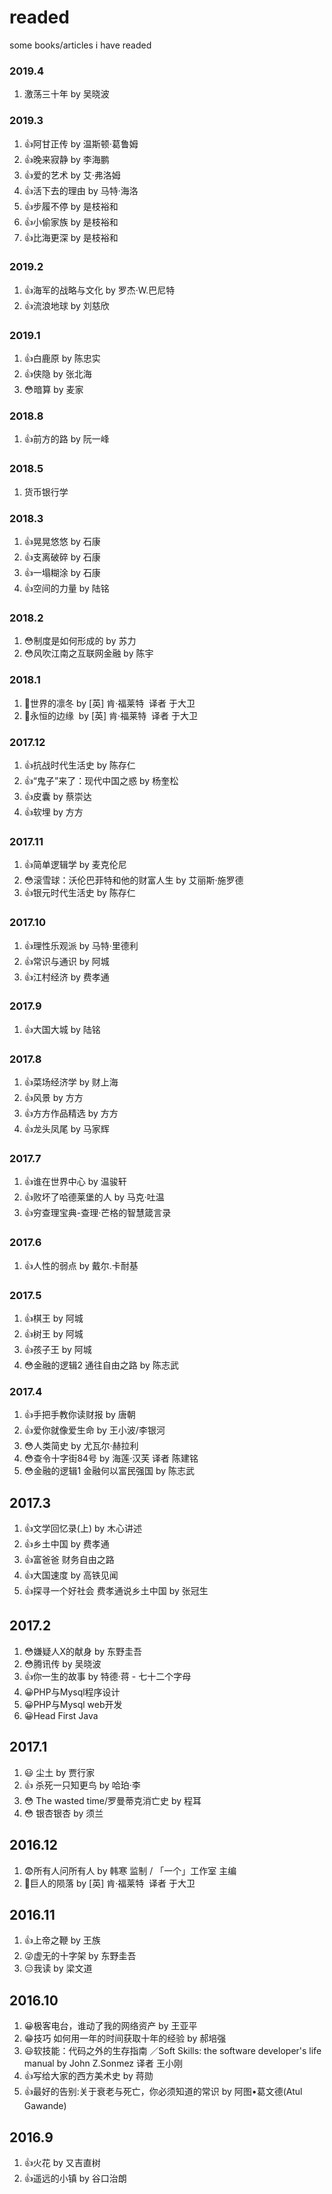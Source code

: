 # readed
some books/articles i have readed

### 2019.4
1. 激荡三十年 by 吴晓波

### 2019.3
1. 👍阿甘正传 by 温斯顿·葛鲁姆 
2. 👍晚来寂静 by 李海鹏
3. 👍爱的艺术 by 艾·弗洛姆
4. 👍活下去的理由 by 马特·海洛
5. 👍步履不停 by 是枝裕和
6. 👍小偷家族 by 是枝裕和
7. 👍比海更深 by 是枝裕和

### 2019.2
1. 👍海军的战略与文化 by 罗杰·W.巴尼特
2. 👍流浪地球 by 刘慈欣

### 2019.1
1. 👍白鹿原 by 陈忠实
2. 👍侠隐 by 张北海
3. 😳暗算 by 麦家

### 2018.8
1. 👍前方的路 by 阮一峰

### 2018.5
1. 货币银行学 

### 2018.3
1. 👍晃晃悠悠 by 石康
2. 👍支离破碎 by 石康
3. 👍一塌糊涂 by 石康
4. 👍空间的力量 by 陆铭

### 2018.2
1. 😳制度是如何形成的 by 苏力
2. 😳风吹江南之互联网金融 by 陈宇

### 2018.1
1. 👊世界的凛冬 by [英] 肯·福莱特  译者 于大卫
2. 👊永恒的边缘  by [英] 肯·福莱特  译者 于大卫

### 2017.12
1. 👍抗战时代生活史 by 陈存仁
2. 👍“鬼子”来了：现代中国之惑 by 杨奎松
3. 👍皮囊 by 蔡崇达
4. 👍软埋 by 方方

### 2017.11
1. 👍简单逻辑学 by 麦克伦尼
2. 😳滚雪球：沃伦巴菲特和他的财富人生 by 艾丽斯·施罗德
3. 👍银元时代生活史 by 陈存仁

### 2017.10
1. 👍理性乐观派 by 马特·里德利
2. 👍常识与通识 by 阿城
3. 👍江村经济 by 费孝通

### 2017.9
1. 👍大国大城 by 陆铭

### 2017.8
1. 👍菜场经济学 by 财上海
2. 👍风景 by 方方
3. 👍方方作品精选 by 方方
4. 👍龙头凤尾 by 马家辉

### 2017.7
1. 👍谁在世界中心 by 温骏轩
2. 👍败坏了哈德莱堡的人 by 马克·吐温
3. 👍穷查理宝典-查理·芒格的智慧箴言录

### 2017.6
1. 👍人性的弱点 by 戴尔.卡耐基

### 2017.5
1. 👍棋王 by 阿城
2. 👍树王 by 阿城
3. 👍孩子王 by 阿城
4. 😳金融的逻辑2 通往自由之路 by 陈志武

### 2017.4
1. 👍手把手教你读财报 by 唐朝
2. 👍爱你就像爱生命 by 王小波/李银河
3. 😳人类简史 by 尤瓦尔·赫拉利
4. 😳查令十字街84号 by 海莲·汉芙 译者 陈建铭
5. 😳金融的逻辑1 金融何以富民强国 by 陈志武

## 2017.3
1. 👍文学回忆录(上) by 木心讲述 
2. 👍乡土中国 by 费孝通
3. 👍富爸爸 财务自由之路
4. 👍大国速度 by 高铁见闻
5. 👍探寻一个好社会 费孝通说乡土中国 by 张冠生

## 2017.2
1. 😳嫌疑人X的献身 by 东野圭吾
2. 😳腾讯传 by 吴晓波
3. 👍你一生的故事  by  特德·蒋 - 七十二个字母
4. 😀PHP与Mysql程序设计
5. 😀PHP与Mysql web开发
6. 😀Head First Java

## 2017.1
1. 😃 尘土 by 贾行家
2. 👍 杀死一只知更鸟 by 哈珀·李
3. 😳 The wasted time/罗曼蒂克消亡史 by 程耳
4. 😳 银杏银杏 by 须兰
 
## 2016.12
1. 😨所有人问所有人 by 韩寒 监制 / 「一个」工作室 主编 
2. 👊巨人的陨落 by  [英] 肯·福莱特  译者 于大卫 

## 2016.11
1. 👍上帝之鞭 by 王族
2. 😜虚无的十字架 by 东野圭吾
3. 😑我读 by 梁文道

## 2016.10
1. 😀极客电台，谁动了我的网络资产 by 王亚平
2. 😁技巧 如何用一年的时间获取十年的经验  by 郝培强
3. 😃软技能：代码之外的生存指南 ／Soft Skills: the software developer's life manual by John Z.Sonmez 译者 王小刚 
4. 👍写给大家的西方美术史 by 蒋勋
5. 👍最好的告别:关于衰老与死亡，你必须知道的常识 by 阿图•葛文德(Atul Gawande)

## 2016.9
1. 👍火花 by 又吉直树
2. 👍遥远的小镇  by 谷口治朗
 
